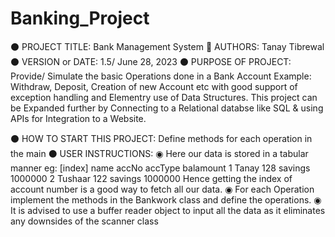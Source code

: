 # Banking_Project
⚫ PROJECT TITLE: Bank Management System
🔵 AUTHORS: Tanay Tibrewal
⚫ VERSION or DATE: 1.5/ June 28, 2023
⚫ PURPOSE OF PROJECT: Provide/ Simulate the basic Operations done in a Bank Account 
                       Example: Withdraw, Deposit, Creation of new Account etc
                       with good support of exception handling and Elementry use 
                       of Data Structures. 
                       This project can be Expanded further by Connecting to a 
                       Relational databse like SQL & using APIs for Integration 
                       to a Website.

⚫ HOW TO START THIS PROJECT: Define methods for each operation in the main 
⚫ USER INSTRUCTIONS:
    ◉   Here our data is stored in a tabular manner eg: 
        [index]      name     accNo   accType     balamount
            1        Tanay    128     savings      1000000
            2       Tushaar   122     savings     1000000
        Hence getting the index of account number is a good way to fetch all our data. 
    ◉   For each Operation implement the methods in the Bankwork class and define the operations.
    ◉   It is advised to use a buffer reader object to input all the data as it eliminates any 
      downsides of the scanner class 
